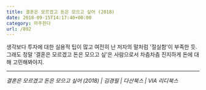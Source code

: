 ```yaml
---
title: 결혼은 모르겠고 돈은 모으고 싶어 (2018)
date: 2018-09-15T14:17:40+00:00
category: 마주한다
url: /892
---
```


생각보다 투자에 대한 실용적 팁이 많고 여전히 난 저자의 말처럼 '절실함'이 부족한 듯. 그래도 정말 '결혼은 모르겠고 돈은 모으고 싶'은 사람으로서 차츰차츰 진지하게 돈에 대해 고민해봐야지.

---

_결혼은 모르겠고 돈은 모으고 싶어 (2018) | 김경필 | 다산북스 | VIA 리디북스_
